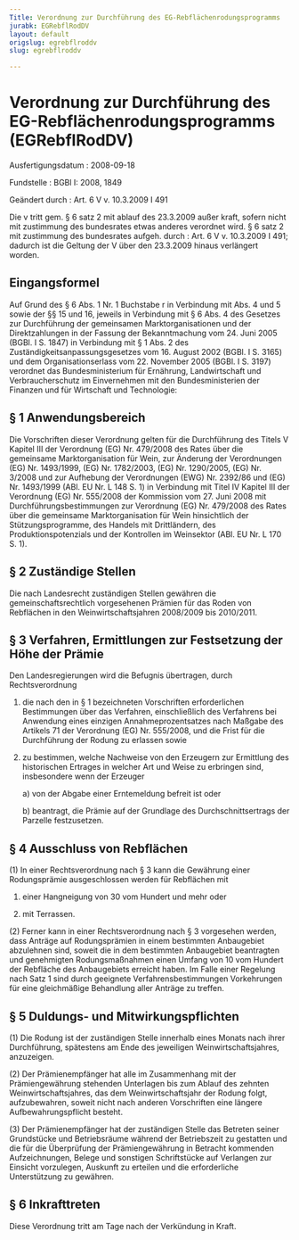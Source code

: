 ```yaml
---
Title: Verordnung zur Durchführung des EG-Rebflächenrodungsprogramms
jurabk: EGRebflRodDV
layout: default
origslug: egrebflroddv
slug: egrebflroddv

---
```


# Verordnung zur Durchführung des EG-Rebflächenrodungsprogramms (EGRebflRodDV)

Ausfertigungsdatum
:   2008-09-18

Fundstelle
:   BGBl I: 2008, 1849

Geändert durch
:   Art. 6 V v. 10.3.2009 I 491

Die v tritt gem. § 6 satz 2 mit ablauf des 23.3.2009 außer kraft, sofern nicht mit zustimmung des bundesrates etwas anderes verordnet wird. § 6 satz 2 mit zustimmung des bundesrates aufgeh. durch
:   Art. 6 V v. 10.3.2009 I 491; dadurch ist die Geltung der V über den 23.3.2009 hinaus verlängert worden.


## Eingangsformel

Auf Grund des § 6 Abs. 1 Nr. 1 Buchstabe r in Verbindung mit Abs. 4 und 5 sowie der §§ 15 und 16, jeweils in Verbindung mit § 6 Abs. 4 des Gesetzes zur Durchführung der gemeinsamen Marktorganisationen und der Direktzahlungen in der Fassung der Bekanntmachung vom 24. Juni 2005 (BGBl. I S. 1847) in Verbindung mit § 1 Abs. 2 des Zuständigkeitsanpassungsgesetzes vom 16. August 2002 (BGBl. I S. 3165) und dem Organisationserlass vom 22. November 2005 (BGBl. I S. 3197) verordnet das Bundesministerium für Ernährung, Landwirtschaft und Verbraucherschutz im Einvernehmen mit den Bundesministerien der Finanzen und für Wirtschaft und Technologie:


## § 1 Anwendungsbereich

Die Vorschriften dieser Verordnung gelten für die Durchführung des Titels V Kapitel III der Verordnung (EG) Nr. 479/2008 des Rates über die gemeinsame Marktorganisation für Wein, zur Änderung der Verordnungen (EG) Nr. 1493/1999, (EG) Nr. 1782/2003, (EG) Nr. 1290/2005, (EG) Nr. 3/2008 und zur Aufhebung der Verordnungen (EWG) Nr. 2392/86 und (EG) Nr. 1493/1999 (ABl. EU Nr. L 148 S. 1) in Verbindung mit Titel IV Kapitel III der Verordnung (EG) Nr. 555/2008 der Kommission vom 27. Juni 2008 mit Durchführungsbestimmungen zur Verordnung (EG) Nr. 479/2008 des Rates über die gemeinsame Marktorganisation für Wein hinsichtlich der Stützungsprogramme, des Handels mit Drittländern, des Produktionspotenzials und der Kontrollen im Weinsektor (ABl. EU Nr. L 170 S. 1).


## § 2 Zuständige Stellen

Die nach Landesrecht zuständigen Stellen gewähren die gemeinschaftsrechtlich vorgesehenen Prämien für das Roden von Rebflächen in den Weinwirtschaftsjahren 2008/2009 bis 2010/2011.


## § 3 Verfahren, Ermittlungen zur Festsetzung der Höhe der Prämie

Den Landesregierungen wird die Befugnis übertragen, durch Rechtsverordnung

1.  die nach den in § 1 bezeichneten Vorschriften erforderlichen Bestimmungen über das Verfahren, einschließlich des Verfahrens bei Anwendung eines einzigen Annahmeprozentsatzes nach Maßgabe des Artikels 71 der Verordnung (EG) Nr. 555/2008, und die Frist für die Durchführung der Rodung zu erlassen sowie


2.  zu bestimmen, welche Nachweise von den Erzeugern zur Ermittlung des historischen Ertrages in welcher Art und Weise zu erbringen sind, insbesondere wenn der Erzeuger

    a)  von der Abgabe einer Erntemeldung befreit ist oder


    b)  beantragt, die Prämie auf der Grundlage des Durchschnittsertrags der Parzelle festzusetzen.








## § 4 Ausschluss von Rebflächen

(1) In einer Rechtsverordnung nach § 3 kann die Gewährung einer Rodungsprämie ausgeschlossen werden für Rebflächen mit

1.  einer Hangneigung von 30 vom Hundert und mehr oder


2.  mit Terrassen.




(2) Ferner kann in einer Rechtsverordnung nach § 3 vorgesehen werden, dass Anträge auf Rodungsprämien in einem bestimmten Anbaugebiet abzulehnen sind, soweit die in dem bestimmten Anbaugebiet beantragten und genehmigten Rodungsmaßnahmen einen Umfang von 10 vom Hundert der Rebfläche des Anbaugebiets erreicht haben. Im Falle einer Regelung nach Satz 1 sind durch geeignete Verfahrensbestimmungen Vorkehrungen für eine gleichmäßige Behandlung aller Anträge zu treffen.


## § 5 Duldungs- und Mitwirkungspflichten

(1) Die Rodung ist der zuständigen Stelle innerhalb eines Monats nach ihrer Durchführung, spätestens am Ende des jeweiligen Weinwirtschaftsjahres, anzuzeigen.

(2) Der Prämienempfänger hat alle im Zusammenhang mit der Prämiengewährung stehenden Unterlagen bis zum Ablauf des zehnten Weinwirtschaftsjahres, das dem Weinwirtschaftsjahr der Rodung folgt, aufzubewahren, soweit nicht nach anderen Vorschriften eine längere Aufbewahrungspflicht besteht.

(3) Der Prämienempfänger hat der zuständigen Stelle das Betreten seiner Grundstücke und Betriebsräume während der Betriebszeit zu gestatten und die für die Überprüfung der Prämiengewährung in Betracht kommenden Aufzeichnungen, Belege und sonstigen Schriftstücke auf Verlangen zur Einsicht vorzulegen, Auskunft zu erteilen und die erforderliche Unterstützung zu gewähren.


## § 6 Inkrafttreten

Diese Verordnung tritt am Tage nach der Verkündung in Kraft.

